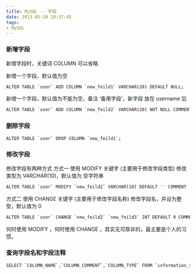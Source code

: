 ```yaml
---
title: MySQL -- 字段
date: 2013-05-20 10:37:45
tags:
- MySQL
---
```


### 新增字段
新增字段时，关键词 COLUMN 可以省略

新增一个字段，默认值为空
``` bash
ALTER TABLE `user` ADD COLUMN `new_feild1` VARCHAR(20) DEFAULT NULL;
```
新增一个字段，默认值为不能为空，备注 ‘备用字段’，新字段 放在 username 后
``` bash
ALTER TABLE `user` ADD COLUMN `new_feild2` VARCHAR(20) NOT NULL COMMENT '备用字段' AFTER `username`;;
```

### 删除字段
``` bash
ALTER TABLE `user` DROP COLUMN `new_feild1`;
```

### 修改字段
修改字段有两种方式
方式一 使用 MODIFY 关键字 (主要用于修改字段类型)
修改类型为 VARCHAR(10)，默认值为 空字符串
``` bash
ALTER TABLE `user` MODIFY `new_feild2` VARCHAR(10) DEFAULT '' COMMENT '修改字段';
```
方式二 使用 CHANGE 关键字 (主要用于修改字段名称)
修改字段名，并设为整型，默认值为 0
``` bash
ALTER TABLE `user` CHANGE `new_feild2` `new_feild3` INT DEFAULT 0 COMMENT '修改字段';
```
何时使用 MODIFY ，何时使用 CHANGE ，其实无可厚非的，最主要是个人的习惯。

### 查询字段名和字段注释

``` bash
SELECT `COLUMN_NAME`,`COLUMN_COMMENT`,`COLUMN_TYPE` FROM `information_schema`.`COLUMNS` WHERE TABLE_NAME='表名' AND TABLE_SCHEMA='数据库名';
```